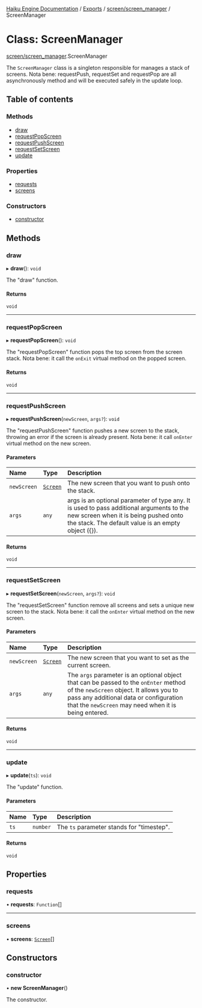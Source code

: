 [Haiku Engine Documentation](../README.md) / [Exports](../modules.md) / [screen/screen\_manager](../modules/screen_screen_manager.md) / ScreenManager

# Class: ScreenManager

[screen/screen_manager](../modules/screen_screen_manager.md).ScreenManager

The `ScreenManager` class is a singleton responsible for manages a stack of screens.
Nota bene: requestPush, requestSet and requestPop are all asynchronously method and will be
executed safely in the update loop.

## Table of contents

### Methods

- [draw](screen_screen_manager$ScreenManager.md#draw)
- [requestPopScreen](screen_screen_manager$ScreenManager.md#requestpopscreen)
- [requestPushScreen](screen_screen_manager$ScreenManager.md#requestpushscreen)
- [requestSetScreen](screen_screen_manager$ScreenManager.md#requestsetscreen)
- [update](screen_screen_manager$ScreenManager.md#update)

### Properties

- [requests](screen_screen_manager$ScreenManager.md#requests)
- [screens](screen_screen_manager$ScreenManager.md#screens)

### Constructors

- [constructor](screen_screen_manager$ScreenManager.md#constructor)

## Methods

### draw

▸ **draw**(): `void`

The "draw" function.

#### Returns

`void`

___

### requestPopScreen

▸ **requestPopScreen**(): `void`

The "requestPopScreen" function pops the top screen from the screen stack.
Nota bene: it call the `onExit` virtual method on the popped screen.

#### Returns

`void`

___

### requestPushScreen

▸ **requestPushScreen**(`newScreen`, `args?`): `void`

The "requestPushScreen" function pushes a new screen to the stack, throwing an error if the
screen is already present.
Nota bene: it call `onEnter` virtual method on the new screen.

#### Parameters

| Name | Type | Description |
| :------ | :------ | :------ |
| `newScreen` | [`Screen`](screen_screen$Screen.md) | The new screen that you want to push onto the stack. |
| `args` | `any` | args is an optional parameter of type any. It is used to pass additional arguments to the new screen when it is being pushed onto the stack. The default value is an empty object ({}). |

#### Returns

`void`

___

### requestSetScreen

▸ **requestSetScreen**(`newScreen`, `args?`): `void`

The "requestSetScreen" function remove all screens and sets a unique new screen to the stack.
Nota bene: it call the `onEnter` virtual method on the new screen.

#### Parameters

| Name | Type | Description |
| :------ | :------ | :------ |
| `newScreen` | [`Screen`](screen_screen$Screen.md) | The new screen that you want to set as the current screen. |
| `args` | `any` | The `args` parameter is an optional object that can be passed to the `onEnter` method of the `newScreen` object. It allows you to pass any additional data or configuration that the `newScreen` may need when it is being entered. |

#### Returns

`void`

___

### update

▸ **update**(`ts`): `void`

The "update" function.

#### Parameters

| Name | Type | Description |
| :------ | :------ | :------ |
| `ts` | `number` | The `ts` parameter stands for "timestep". |

#### Returns

`void`

## Properties

### requests

• **requests**: `Function`[]

___

### screens

• **screens**: [`Screen`](screen_screen$Screen.md)[]

## Constructors

### constructor

• **new ScreenManager**()

The constructor.
